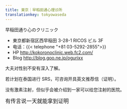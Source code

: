 ```yaml
---
title: 東京｜早稻田通心理诊所
translationkey: tokyowaseda
---
```


早稲田通り心のクリニック

- 東京都新宿区西早稲田 3-28-1 RICOS ビル 3F
- 电话：{{< telephone "+81 03-5292-2855">}}
- HP <http://kokoronoclinic.web.fc2.com/>
- Blog <http://blog.goo.ne.jp/ogurixx>

大夫对性别不安有深入了解。

若计划在泰国进行 SRS，可咨询开具英文推荐信（证明）。

没有激素注射，但似乎会被介绍到一家可以给您注射的医院。

<big>有传言说一天就能拿到证明</big>
